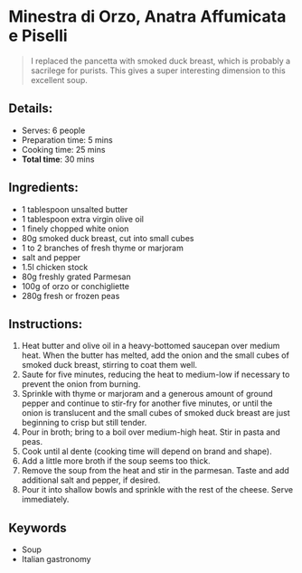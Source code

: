 # Minestra di Orzo, Anatra Affumicata e Piselli

> I replaced the pancetta with smoked duck breast, which is probably a sacrilege for purists. This gives a super interesting dimension to this excellent soup.

## Details:
* Serves: 6 people
* Preparation time: 5 mins
* Cooking time: 25 mins
* **Total time**: 30 mins

## Ingredients:
* 1 tablespoon unsalted butter
* 1 tablespoon extra virgin olive oil
* 1 finely chopped white onion
* 80g smoked duck breast, cut into small cubes
* 1 to 2 branches of fresh thyme or marjoram
* salt and pepper
* 1.5l chicken stock
* 80g freshly grated Parmesan
* 100g of orzo or conchigliette
* 280g fresh or frozen peas

## Instructions:
1. Heat butter and olive oil in a heavy-bottomed saucepan over medium heat. When the butter has melted, add the onion and the small cubes of smoked duck breast, stirring to coat them well.
1. Saute for five minutes, reducing the heat to medium-low if necessary to prevent the onion from burning. 
1. Sprinkle with thyme or marjoram and a generous amount of ground pepper and continue to stir-fry for another five minutes, or until the onion is translucent and the small cubes of smoked duck breast are just beginning to crisp but still tender.
1. Pour in broth; bring to a boil over medium-high heat. Stir in pasta and peas.
1. Cook until al dente (cooking time will depend on brand and shape).
1. Add a little more broth if the soup seems too thick.
1. Remove the soup from the heat and stir in the parmesan. Taste and add additional salt and pepper, if desired.
1. Pour it into shallow bowls and sprinkle with the rest of the cheese. Serve immediately. 

## Keywords
* Soup
* Italian gastronomy